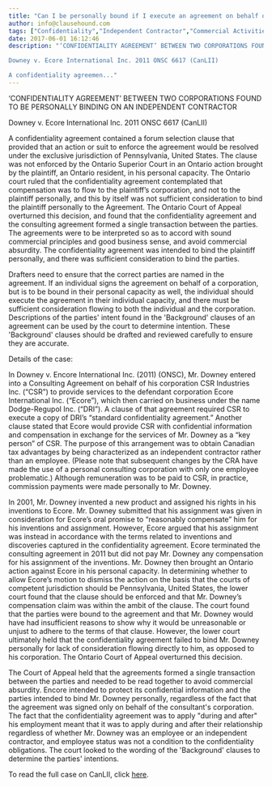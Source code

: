 ```yaml
---
title: "Can I be personally bound if I execute an agreement on behalf of my company?"
author: info@clausehound.com
tags: ["Confidentiality","Independent Contractor","Commercial Activities","info@clausehound.com","Background"]
date: 2017-06-01 16:12:46
description: "‘CONFIDENTIALITY AGREEMENT’ BETWEEN TWO CORPORATIONS FOUND TO BE PERSONALLY BINDING ON AN INDEPENDENT CONTRACTOR

Downey v. Ecore International Inc. 2011 ONSC 6617 (CanLII)

A confidentiality agreemen..."
---
```


‘CONFIDENTIALITY AGREEMENT’ BETWEEN TWO CORPORATIONS FOUND TO BE PERSONALLY BINDING ON AN INDEPENDENT CONTRACTOR

Downey v. Ecore International Inc. 2011 ONSC 6617 (CanLII)

A confidentiality agreement contained a forum selection clause that provided that an action or suit to enforce the agreement would be resolved under the exclusive jurisdiction of Pennsylvania, United States. The clause was not enforced by the Ontario Superior Court in an Ontario action brought by the plaintiff, an Ontario resident, in his personal capacity. The Ontario court ruled that the confidentiality agreement contemplated that compensation was to flow to the plaintiff’s corporation, and not to the plaintiff personally, and this by itself was not sufficient consideration to bind the plaintiff personally to the Agreement. The Ontario Court of Appeal overturned this decision, and found that the confidentiality agreement and the consulting agreement formed a single transaction between the parties. The agreements were to be interpreted so as to accord with sound commercial principles and good business sense, and avoid commercial absurdity. The confidentiality agreement was intended to bind the plaintiff personally, and there was sufficient consideration to bind the parties.

Drafters need to ensure that the correct parties are named in the agreement. If an individual signs the agreement on behalf of a corporation, but is to be bound in their personal capacity as well, the individual should execute the agreement in their individual capacity, and there must be sufficient consideration flowing to both the individual and the corporation. Descriptions of the parties' intent found in the 'Background' clauses of an agreement can be used by the court to determine intention. These 'Background' clauses should be drafted and reviewed carefully to ensure they are accurate.

Details of the case:

In Downey v. Encore International Inc. (2011) (ONSC), Mr. Downey entered into a Consulting Agreement on behalf of his corporation CSR Industries Inc. (“CSR”) to provide services to the defendant corporation Ecore International Inc. (“Ecore”), which then carried on business under the name Dodge-Regupol Inc. (“DRI”). A clause of that agreement required CSR to execute a copy of DRI’s “standard confidentiality agreement.” Another clause stated that Ecore would provide CSR with confidential information and compensation in exchange for the services of Mr. Downey as a “key person” of CSR. The purpose of this arrangement was to obtain Canadian tax advantages by being characterized as an independent contractor rather than an employee. (Please note that subsequent changes by the CRA have made the use of a personal consulting corporation with only one employee problematic.) Although remuneration was to be paid to CSR, in practice, commission payments were made personally to Mr. Downey.

In 2001, Mr. Downey invented a new product and assigned his rights in his inventions to Ecore. Mr. Downey submitted that his assignment was given in consideration for Ecore’s oral promise to “reasonably compensate” him for his inventions and assignment. However, Ecore argued that his assignment was instead in accordance with the terms related to inventions and discoveries captured in the confidentiality agreement. Ecore terminated the consulting agreement in 2011 but did not pay Mr. Downey any compensation for his assignment of the inventions. Mr. Downey then brought an Ontario action against Ecore in his personal capacity. In determining whether to allow Ecore’s motion to dismiss the action on the basis that the courts of competent jurisdiction should be Pennsylvania, United States, the lower court found that the clause should be enforced and that Mr. Downey’s compensation claim was within the ambit of the clause. The court found that the parties were bound to the agreement and that Mr. Downey would have had insufficient reasons to show why it would be unreasonable or unjust to adhere to the terms of that clause. However, the lower court ultimately held that the confidentiality agreement failed to bind Mr. Downey personally for lack of consideration flowing directly to him, as opposed to his corporation. The Ontario Court of Appeal overturned this decision.

The Court of Appeal held that the agreements formed a single transaction between the parties and needed to be read together to avoid commercial absurdity. Encore intended to protect its confidential information and the parties intended to bind Mr. Downey personally, regardless of the fact that the agreement was signed only on behalf of the consultant's corporation. The fact that the confidentiality agreement was to apply "during and after" his employment meant that it was to apply during and after their relationship regardless of whether Mr. Downey was an employee or an independent contractor, and employee status was not a condition to the confidentiality obligations. The court looked to the wording of the 'Background' clauses to determine the parties' intentions.

To read the full case on CanLII, click [here](https://www.canlii.org/en/on/onca/doc/2012/2012onca480/2012onca480.html).